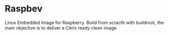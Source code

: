 Raspbev
=======

Linux Embedded Image for Raspberry. Build from scracth with buildroot, the main objective is to deliver a Citrix ready clean image.
